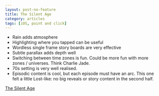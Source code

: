 ```yaml
---
layout: post-no-feature
title: The Silent Age
category: articles
tags: [iOS, point and click]
---
```


* Rain adds atmosphere
* Highlighting where you tapped can be useful
* Wordless single frame story boards are very effective
* Subtle parallax adds depth well
* Switching between time zones is fun. Could be more fun with more zones / universes. Think Charlie Jade.
* 70s setting is very well realised.
* Episodic content is cool, but each episode must have an arc. This one felt a little Lost-like: no big reveals or story content in the second half.

[The Silent Age](http://thesilentage.com/)